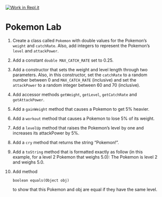 [![Work in Repl.it](https://classroom.github.com/assets/work-in-replit-14baed9a392b3a25080506f3b7b6d57f295ec2978f6f33ec97e36a161684cbe9.svg)](https://classroom.github.com/online_ide?assignment_repo_id=3856498&assignment_repo_type=AssignmentRepo)
# Pokemon Lab

1.	Create a class called ```Pokemon``` with double values for the Pokemon’s ```weight``` and ```catchRate```. Also, add integers to represent the Pokemon’s ```level``` and ```attackPower```.
2.	Add a constant ```double MAX_CATCH_RATE``` set to 0.25.
3.	Add a constructor that sets the weight and level length through two parameters.  Also, in this constructor, set the ```catchRate``` to a random number between 0 and ```MAX_CATCH_RATE``` (inclusive) and set the ```attackPower``` to a random integer between 60 and 70 (inclusive).
4.	Add accessor methods ```getWeight```, ```getLevel```, ```getCatchRate``` and ```getAttackPower```.
5.	Add a ```gainWeight``` method that causes a Pokemon to get 5% heavier.  
6.	Add a ```workout``` method that causes a Pokemon to lose 5% of its weight.  
7.	Add a ```levelUp``` method that raises the Pokemon’s level by one and increases its attackPower by 5%.  
8.	Add a ```cry``` method that returns the string “Pokemon!”.  
9.	Add a ```toString``` method that is formatted exactly as follow (in this example, for a level 2 Pokemon that weighs 5.0): 
The Pokemon is level 2 and weighs 5.0.
10.	Add method 

        boolean equals(Object obj) 
        
    to show that this Pokemon and obj are equal if they have the same level.


